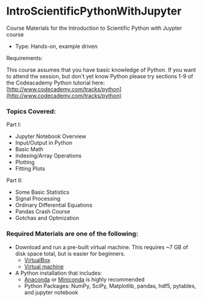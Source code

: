 # IntroScientificPythonWithJupyter
Course Materials for the Introduction to Scientific Python with Juypter course

- Type: Hands-on, example driven

Requirements:

This course assumes that you have basic knowledge of Python. If you want to attend the session, but don't yet know Python please try sections 1-9 of the Codeacademy Python tutorial here: [http://www.codecademy.com/tracks/python](http://www.codecademy.com/tracks/python)

### Topics Covered:

Part I:  
  - Jupyter Notebook Overview  
  - Input/Output in Python  
  - Basic Math  
  - Indexing/Array Operations  
  - Plotting  
  - Fitting Plots

Part II:
  - Some Basic Statistics
  - Signal Processing
  - Ordinary Differential Equations
  - Pandas Crash Course
  - Gotchas and Optmization

### Required Materials are one of the following:

- Download and run a pre-built virtual machine. This requires ~7 GB of disk space total, but is easier for beginners.
  - [VirtualBox](https://www.virtualbox.org/wiki/Downloads)  
  - [Virtual machine](http://pace.gatech.edu/sites/default/files/Lubuntu32.ova)
- A Python installation that includes:
  - [Anaconda](https://www.continuum.io/downloads) or [Miniconda](https://conda.io/miniconda.html) is highly recommended
  - Python Packages: NumPy, SciPy, Matplotlib, pandas, hdf5, pytables, and jupyter notebook

